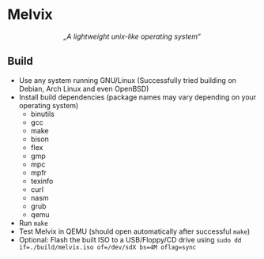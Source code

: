 # Melvix
<p align="center">
    <i>„A lightweight unix-like operating system“</i>
</p>

## Build
* Use any system running GNU/Linux (Successfully tried building on Debian, Arch Linux and even OpenBSD)
* Install build dependencies (package names may vary depending on your operating system)
    * binutils
    * gcc
    * make
    * bison
    * flex
    * gmp
    * mpc
    * mpfr
    * texinfo
    * curl
    * nasm
    * grub
    * qemu
* Run `make` 
* Test Melvix in QEMU (should open automatically after successful `make`)
* Optional: Flash the built ISO to a USB/Floppy/CD drive using `sudo dd if=./build/melvix.iso of=/dev/sdX bs=4M oflag=sync`
